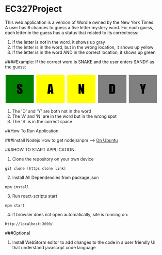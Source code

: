 # EC327Project
This web application is a version of Wordle owned by the New York Times. A user has 6 chances to guess a five letter mystery word. For each guess, each letter in the guess has a status that related to its correctness:
1. If the letter is not in the word, it shows up gray
2. If the letter is in the word, but in the wrong location, it shows up yellow
3. If the letter is in the word AND in the correct location, it shows up green

####Example:
If the correct word is SNAKE and the user enters SANDY as the guess:


![example](./public/eampleWord.png)

1. The 'D' and 'Y' are both not in the word
2. The 'A' and 'N' are in the word but in the wrong spot
3. The 'S' is in the correct space 



##How To Run Application

###Install Nodejs
How to get nodejs/npm --> [On Ubuntu](https://linuxize.com/post/how-to-install-node-js-on-ubuntu-18.04/)


###HOW TO START APPLICATION:
1. Clone the repository on your own device
```shell
git clone [https clone link]
```

2. Install All Dependencies from package.json
```shell
npm install
```

3. Run react-scripts start
```shell
npm start
```

4. If browser does not open automatically, site is running on:
```
http://localhost:3000/
``` 

###Optional
1. Install WebStorm editor to add changes to the code in a user friendly UI that understand javascript code language

